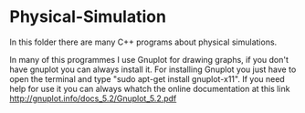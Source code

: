 # Physical-Simulation
In this folder there are many  C++ programs about physical simulations.




In many of this programmes I use Gnuplot for drawing graphs, if you don't have gnuplot you can always install it.
For installing Gnuplot you just have to open the terminal and type "sudo apt-get install gnuplot-x11".
If you need help for use it you can always whatch the online documentation at this link http://gnuplot.info/docs_5.2/Gnuplot_5.2.pdf

